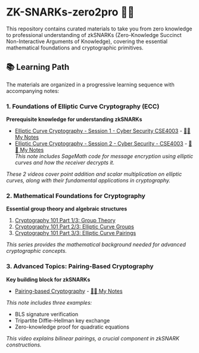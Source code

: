 # ZK-SNARKs-zero2pro 🌌✨

This repository contains curated materials to take you from zero knowledge to professional understanding of zkSNARKs (Zero-Knowledge Succinct Non-Interactive Arguments of Knowledge), covering the essential mathematical foundations and cryptographic primitives.

## 📚 Learning Path

The materials are organized in a progressive learning sequence with accompanying notes:

### 1. Foundations of Elliptic Curve Cryptography (ECC)
**Prerequisite knowledge for understanding zkSNARKs**

- [Elliptic Curve Cryptography - Session 1 - Cyber Security CSE4003](https://www.youtube.com/watch?v=EWouocApQYk) - [🔖✨ My Notes](./notes/Elliptic_Curve_Arithmetic.pdf)
- [Elliptic Curve Cryptography - Session 2 - Cyber Security - CSE4003](https://www.youtube.com/watch?v=vpPKvD3fBbY) - [🔖✨ My Notes](./notes/Elliptic_Curve_Encryption&Decryption.pdf)  
  *This note includes SageMath code for message encryption using elliptic curves and how the receiver decrypts it.*
  
*These 2 videos cover point addition and scalar multiplication on elliptic curves, along with their fundamental applications in cryptography.*

### 2. Mathematical Foundations for Cryptography
**Essential group theory and algebraic structures**

1. [Cryptography 101 Part 1/3: Group Theory](https://www.youtube.com/watch?v=jnhjM_2hDJE&t=5s) 
2. [Cryptography 101 Part 2/3: Elliptic Curve Groups](https://www.youtube.com/watch?v=VsYqcOhwtCI) 
3. [Cryptography 101 Part 3/3: Elliptic Curve Pairings](https://www.youtube.com/watch?v=9TFEBuANioo)
    
*This series provides the mathematical background needed for advanced cryptographic concepts.*

### 3. Advanced Topics: Pairing-Based Cryptography
**Key building block for zkSNARKs**

- [Pairing-based Cryptography](https://www.youtube.com/watch?v=4zu-kXIiXA4&t=31s) - [🔖✨ My Notes](./notes/Pairing_Based_Crypto_Notes.pdf)
  
*This note includes three examples:*  
* BLS signature verification  
* Tripartite Diffie-Hellman key exchange  
* Zero-knowledge proof for quadratic equations  
   
*This video explains bilinear pairings, a crucial component in zkSNARK constructions.*
